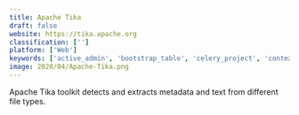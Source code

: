 ```yaml
---
title: Apache Tika
draft: false 
website: https://tika.apache.org
classification: ['']
platform: ['Web']
keywords: ['active_admin', 'bootstrap_table', 'celery_project', 'context.io', 'delphix', 'edifabric', 'liquibase', 'lolight', 'minify', 'moment_timezone', 'ocs_inventory_ng', 'php_layers_menu', 'sealion', 'stackpile', 'stream', 'code-prettify', 'highlight.js', 'ioncube_php_encoder']
image: 2020/04/Apache-Tika.png
---
```

Apache Tika toolkit detects and extracts metadata and text from different file types.